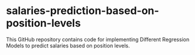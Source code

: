 # salaries-prediction-based-on-position-levels
This GitHub repository contains code for implementing Different Regression Models to predict salaries based on position levels.
